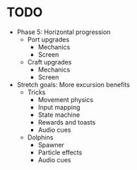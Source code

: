 # TODO
- Phase 5: Horizontal progression
  - Port upgrades
    - Mechanics
    - Screen
  - Craft upgrades
    - Mechanics
    - Screen
- Stretch goals: More excursion benefits
  - Tricks
    - Movement physics
    - Input mapping
    - State machine
    - Rewards and toasts
    - Audio cues
  - Dolphins
    - Spawner
    - Particle effects
    - Audio cues
